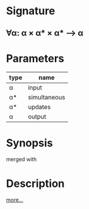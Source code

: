 # Signature
## ∀α: α × α* × α* ⟶ α

# Parameters

| type | name |
|------|------|
|α|input|
|α*|simultaneous|
|α*|updates|
|α|output|

# Synopsis
merged with

# Description

[more...](http://reactivex.io/documentation/operators/merge.html)